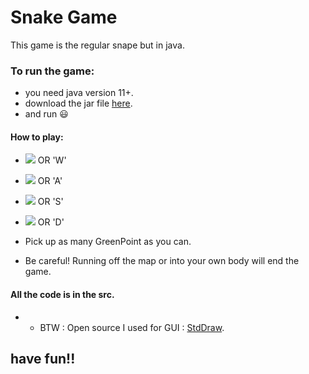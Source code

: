 # Snake Game
This game is the regular snape but in java.
### To run the game:
- you need java version 11+.
- download the jar file [here](https://github.com/amichai-H/snake/raw/main/artifacts/snake_jar/snake.jar).
- and run :smiley:
#### How to play:
- ![](https://emoji.fileformat.info/gemoji/arrow_up.png) OR 'W'
- ![](https://emoji.fileformat.info/gemoji/arrow_left.png) OR 'A'
- ![](https://emoji.fileformat.info/gemoji/arrow_down.png) OR 'S'
- ![](https://emoji.fileformat.info/gemoji/arrow_right.png) OR 'D'

- Pick up as many GreenPoint as you can.

- Be careful! Running off the map or into your own body will end the game.

#### All the code is in the src.
- - BTW : Open source I used for GUI : [StdDraw](https://introcs.cs.princeton.edu/java/stdlib/StdDraw.java.html). 
## have fun!!

